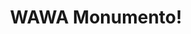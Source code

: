 ---
pid: CH782
title: WAWA Monumento!
location_transcription: Temple
zipcode: '19122'
outside_phl: 
neighborhood: Yorktown,Old Kensington,Jinogi
age: '18'
age_range: 13-19
instagram: 
image_file_name: CH_782.jpg
proposal_transcription: 
topic: Wawa
topic_summary: '0'
type: Arch
keywords_other: 
credit: 
image_labels: |-
  WAWA est. 1964
  (the door leads to a store)
twitter: 
facebook: 
permalink: "/monuments/ch782/"
layout: item-page
---